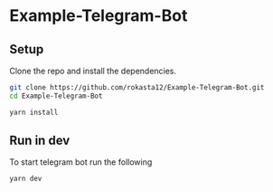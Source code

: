 # Example-Telegram-Bot

## Setup

Clone the repo and install the dependencies.

```bash
git clone https://github.com/rokasta12/Example-Telegram-Bot.git
cd Example-Telegram-Bot
```

```bash
yarn install
```

## Run in dev

To start telegram bot run the following

```bash
yarn dev
```
